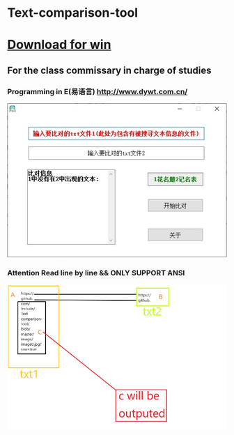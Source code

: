 # Text-comparison-tool
# [Download for win](https://raw.githubusercontent.com/In-clude/Text-comparison-tool/master/%E4%BD%9C%E4%B8%9A%E6%9F%A5%E6%BC%8F-%E5%B7%B2%E7%BC%96%E8%AF%91exe.zip)
## For the class commissary in charge of studies
### Programming in E(易语言) http://www.dywt.com.cn/

![IMAGE](https://github.com/In-clude/Text-comparison-tool/blob/master/image/image0.jpg?raw=true)
### Attention Read line by line && ONLY SUPPORT ANSI
![IMAGE](https://github.com/In-clude/Text-comparison-tool/blob/master/image/logic.gif?raw=true)
